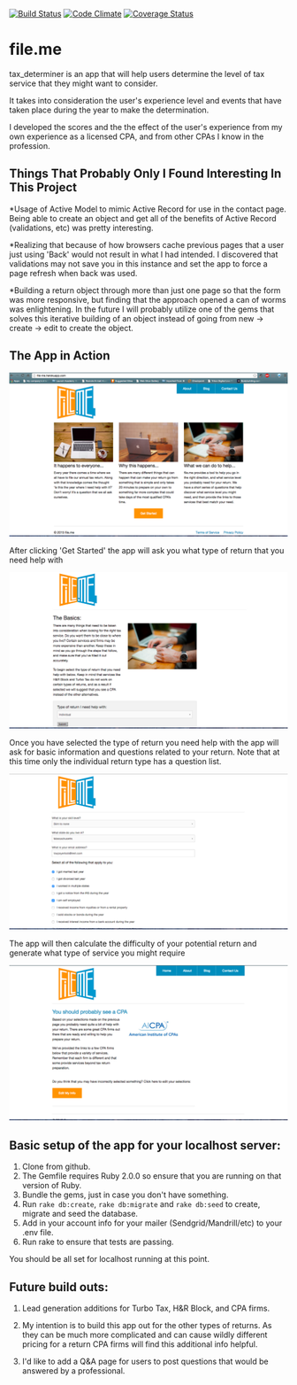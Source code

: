 [![Build Status](https://travis-ci.org/kennpat/tax_determiner.svg?branch=master)](https://travis-ci.org/kennpat/tax_determiner) [![Code Climate](https://codeclimate.com/github/kennpat/tax_determiner.png)](https://codeclimate.com/github/kennpat/tax_determiner) [![Coverage Status](https://coveralls.io/repos/kennpat/tax_determiner/badge.png)](https://coveralls.io/r/kennpat/tax_determiner)

file.me
=======

tax_determiner is an app that will help users determine the level of tax service that they might want to consider.

It takes into consideration the user's experience level and events that have taken place during the year to make
the determination.

I developed the scores and the the effect of the user's experience from my own experience as a licensed CPA, and from
other CPAs I know in the profession.

Things That Probably Only I Found Interesting In This Project
-------------------------------------------------------------

*Usage of Active Model to mimic Active Record for use in the contact page. Being able to create an object and get all
of the benefits of Active Record (validations, etc) was pretty interesting.

*Realizing that because of how browsers cache previous pages that a user just using 'Back' would not result in what
I had intended. I discovered that validations may not save you in this instance and set the app to force a page refresh
when back was used.

*Building a return object through more than just one page so that the form was more responsive, but finding that the
approach opened a can of worms was enlightening. In the future I will probably utilize one of the gems that solves
this iterative building of an object instead of going from new -> create -> edit to create the object.

The App in Action
-----------------

![alt tag](https://raw.githubusercontent.com/kennpat/tax_determiner/master/public/Readme/homepage.png)

After clicking 'Get Started' the app will ask you what type of return that you need help with

![alt tag](https://raw.githubusercontent.com/kennpat/tax_determiner/master/public/Readme/newpage.png)

Once you have selected the type of return you need help with the app will ask for basic information and questions
related to your return. Note that at this time only the individual return type has a question list.

![alt tag](https://raw.githubusercontent.com/kennpat/tax_determiner/master/public/Readme/editpage.png)

The app will then calculate the difficulty of your potential return and generate what type of service you might require

![alt tag](https://raw.githubusercontent.com/kennpat/tax_determiner/master/public/Readme/showpage.png)

Basic setup of the app for your localhost server:
-------------------------------------------------

1. Clone from github.
2. The Gemfile requires Ruby 2.0.0 so ensure that you are running on that version of Ruby.
2. Bundle the gems, just in case you don't have something.
3. Run `rake db:create`, `rake db:migrate` and `rake db:seed` to create, migrate and seed the database.
4. Add in your account info for your mailer (Sendgrid/Mandrill/etc) to your .env file.
5. Run rake to ensure that tests are passing.

You should be all set for localhost running at this point.

Future build outs:
------------------

1. Lead generation additions for Turbo Tax, H&R Block, and CPA firms.

2. My intention is to build this app out for the other types of returns. As they can be much more complicated
and can cause wildly different pricing for a return CPA firms will find this additional info helpful.

3. I'd like to add a Q&A page for users to post questions that would be answered by a professional.
